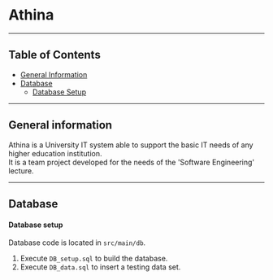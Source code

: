 # Athina

---

## Table of Contents
- [General Information](#general-information)  
- [Database](#database)  
    - [Database Setup](#database-setup)  

---

## General information
Athina is a University IT system able to support the basic IT needs of any higher education institution.   
It is a team project developed for the needs of the 'Software Engineering' lecture.

---

## Database

#### Database setup
Database code is located in `src/main/db`.
1. Execute `DB_setup.sql` to build the database.
2. Execute `DB_data.sql` to insert a testing data set.


